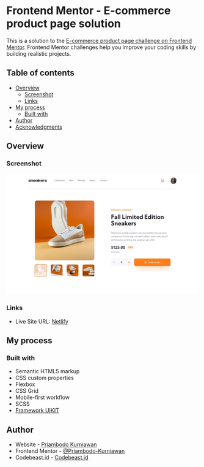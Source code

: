 # Frontend Mentor - E-commerce product page solution

This is a solution to the [E-commerce product page challenge on Frontend Mentor](https://www.frontendmentor.io/challenges/ecommerce-product-page-UPsZ9MJp6). Frontend Mentor challenges help you improve your coding skills by building realistic projects.

## Table of contents

- [Overview](#overview)
  - [Screenshot](#screenshot)
  - [Links](#links)
- [My process](#my-process)
  - [Built with](#built-with)
- [Author](#author)
- [Acknowledgments](#acknowledgments)

## Overview

### Screenshot

![](./design/desktop-design.jpg)

### Links

- Live Site URL: [Netlify](https://frosty-mcnulty-2e3a48.netlify.app/)

## My process

### Built with

- Semantic HTML5 markup
- CSS custom properties
- Flexbox
- CSS Grid
- Mobile-first workflow
- SCSS
- [Framework UIKIT](https://getuikit.com/)

## Author

- Website - [Priambodo Kurniawan](https://priambodokurniawan.com)
- Frontend Mentor - [@Priambodo-Kurniawan](https://www.frontendmentor.io/profile/Priambodo-Kurniawan)
- Codebeast.id - [Codebeast.id](https://codebeast.id/)
